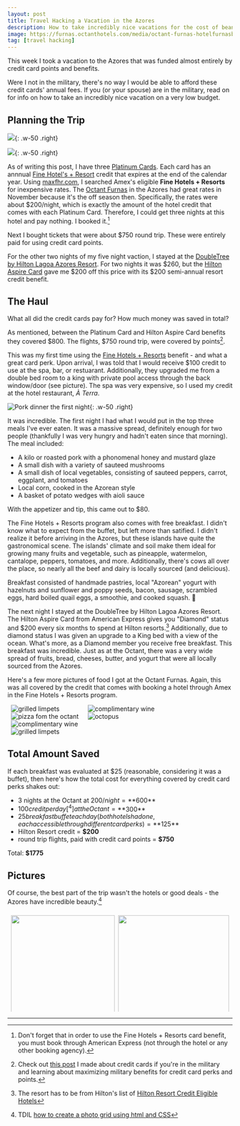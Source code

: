 ```yaml
---
layout: post
title: Travel Hacking a Vacation in the Azores
description: How to take incredibly nice vacations for the cost of beans.
image: https://furnas.octanthotels.com/media/octant-furnas-hotelfurnasboutiquehotel_drone_bysuperazores-2-min.jpg
tag: [travel hacking]
---
```


This week I took a vacation to the Azores that was funded almost entirely by credit card points and benefits.

Were I not in the military, there's no way I would be able to afford these credit cards' annual fees. If you (or your spouse) are in the military, read on for info on how to take an incredibly nice vacation on a very low budget.

## Planning the Trip

![](https://external-content.duckduckgo.com/iu/?u=https%3A%2F%2Ffurnas.octanthotels.com%2Fmedia%2Ffurnas-boutique-hotel-melhor-preco-garantido-room-room-109-2.jpg&f=1&nofb=1&ipt=55516ed16acede9bae5fd608ec8312aeb8da545a53fcb367236c40d5e65a40a1&ipo=images){: .w-50 .right}

![](https://external-content.duckduckgo.com/iu/?u=https%3A%2F%2Fwww.hilton.com%2Fim%2Fen%2FPDLLADI%2F21342169%2Fking-guest-room-bedroom-with-view-1.jpg%3Fimpolicy%3Dcrop%26cw%3D5000%26ch%3D2799%26gravity%3DNorthWest%26xposition%3D0%26yposition%3D266%26rw%3D768%26rh%3D430&f=1&nofb=1&ipt=6cd6b6676d85acea660f445650606159089f9e904e59211808943b66e68490c1&ipo=images){: .w-50 .right}

As of writing this post, I have three [Platinum Cards](https://tristanwhite.me/cards#american-express-platinum-card). Each card has an annnual [Fine Hotel's + Resort]() credit that expires at the end of the calendar year. Using [maxfhr.com](https://www.maxfhr.com/), I searched Amex's eligible **Fine Hotels + Resorts** for inexpensive rates. The [Octant Furnas](https://furnas.octanthotels.com/en/) in the Azores had great rates in November because it's the off season then. Specifically, the rates were about $200/night, which is exactly the amount of the hotel credit that comes with each Platinum Card. Therefore, I could get three nights at this hotel and pay nothing. I booked it.[^1]

Next I bought tickets that were about $750 round trip. These were entirely paid for using credit card points.

For the other two nights of my five night vaction, I stayed at the [DoubleTree by Hilton Lagoa Azores Resort](https://www.hilton.com/en/hotels/pdlladi-doubletree-lagoa-azores/gallery/). For two nights it was $260, but the [Hilton Aspire Card](https://tristanwhite.me/cards#hilton-honors-american-express-aspire-card) gave me $200 off this price with its $200 semi-annual resort credit benefit.

## The Haul

What all did the credit cards pay for? How much money was saved in total?

As mentioned, between the Platinum Card and Hilton Aspire Card benefits they covered $800. The flights, $750 round trip, were covered by points[^2].

This was my first time using the [Fine Hotels + Resorts](https://tristanwhite.me/posts/optimizing-amex-hotel-credit/) benefit - and what a great card perk. Upon arrival, I was told that I would receive $100 credit to use at the spa, bar, or restuarant. Additionally, they upgraded me from a double bed room to a king with private pool access through the back window/door (see picture). The spa was very expensive, so I used my credit at the hotel restaurant, *À Terra*.

![Pork dinner the first night](https://lh3.googleusercontent.com/pw/AP1GczNoUFfI4sk9U9iPl3FIMbOSLosjNwNjLSQHfyCVk5FwVKaVXwHoWMHjs7OUCQqhrCw6nmtvR2GIcbHe8elRDmTyzT2QV2p1Tcln6_LvmbhJxErofbxn=w2400){: .w-50 .right}


It was incredible. The first night I had what I would put in the top three meals I've ever eaten. It was a massive spread, definitely enough for two people (thankfully I was very hungry and hadn't eaten since that morning). The meal included:

- A kilo or roasted pork with a phonomenal honey and mustard glaze
- A small dish with a variety of sauteed mushrooms
- A small dish of local vegetables, consisting of sauteed peppers, carrot, eggplant, and tomatoes
- Local corn, cooked in the Azorean style
- A basket of potato wedges with aioli sauce

With the appetizer and tip, this came out to $80.

The Fine Hotels + Resorts program also comes with free breakfast. I didn't know what to expect from the buffet, but left more than satified. I didn't realize it before arriving in the Azores, but these islands have quite the gastronomical scene. The islands' climate and soil make them ideal for growing many fruits and vegetable, such as pineapple, watermelon, cantalope, peppers, tomatoes, and more. Additionally, there's cows all over the place, so nearly all the beef and dairy is locally sourced (and delicious).

Breakfast consisted of handmade pastries, local "Azorean" yogurt with hazelnuts and sunflower and poppy seeds, bacon, sausage, scrambled eggs, hard boiled quail eggs, a smoothie, and cooked squash. 🤌

The next night I stayed at the DoubleTree by Hilton Lagoa Azores Resort. The Hilton Aspire Card from American Express gives you "Diamond" status and $200 every six months to spend at Hilton resorts.[^3] Additionally, due to diamond status I was given an upgrade to a King bed with a view of the ocean. What's more, as a Diamond member you receive free breakfast. This breakfast was incredible. Just as at the Octant, there was a very wide spread of fruits, bread, cheeses, butter, and yogurt that were all locally sourced from the Azores.

Here's a few more pictures of food I got at the Octant Furnas. Again, this was all covered by the credit that comes with booking a hotel through Amex in the Fine Hotels + Resorts program.

<div class="row">
    <div class="columnThirds">
        <img src="https://lh3.googleusercontent.com/pw/AP1GczMj-9G1GjYLzGrGKFcWfjxwhfS5qv-oVUsf22UDzUkE4xHsSXR4oEKVQDOoQy2dQTBY4qRPtPZeND0pHomsYGohBpu9J9o1Prp73APfgU85XMKFkBqM=w2400" alt="grilled limpets">
        <img src="https://lh3.googleusercontent.com/pw/AP1GczMRRIcvz-r1KF0rlbRM_3dSW5J2nWdM_BuXGOdtiorZX7xbPhwQpzMtyBqumx8cPOgz5D14fmJLWAT5g5RwoyGCYBQC-Wz0nghGVdn56-vt0-9ifu4B=w2400" alt="pizza fom the octant">
    </div>
    <div class="columnThirds">
        <img src="https://lh3.googleusercontent.com/pw/AP1GczOsGbzj3w2q1x1wMqcPXdV-G8mxlUjiwwFoLW5ICVxhqhfv-V92Nal_iImzmK0OMoVYhtlFF-phHfO6EKjKyuyK3l-Pcu6nPonOoAF-EsNh6JLLusqK=w2400" alt="complimentary wine">
        <img src="https://lh3.googleusercontent.com/pw/AP1GczOotLdstR_XEyJx6Qx-XmGX_r_ULoQgzIcMKJQ4EboWP5YEuKIj4fmReNzHFGnajU4FVGTTik8TVWcQD3hCCeXBGQE3nRZX8qLqo5gKe12FszzKcbZk=w2400" alt="octopus">
    </div>
    <div class="columnThirds">
        <img src="https://lh3.googleusercontent.com/pw/AP1GczMIVUZzjcYMKlmSUchWzg9cRAZ7hJvzYRrJZZ0__PZ5nXp7VOYWC0XJ3IRNEIoquPtsEuFePyAirTHG-3DzNy_QT52f05FGgtRaemtZA2VEzykPw2nD=w2400" alt="complimentary wine">
        <img src="https://lh3.googleusercontent.com/pw/AP1GczNAzIc8HwXVn6V46VKYbSWY0wbsxYxmgiHQQ_T6gRqj_SdyaF8L5maJomtVwxtaarfOv-F7v3Koa3d0ucTODpr4Swj5ANXEuVCuFBqmYhIeu35POYlX=w2400" alt="grilled limpets">
    </div>
</div>

## Total Amount Saved

If each breakfast was evaluated at $25 (reasonable, considering it was a buffet), then here's how the total cost for everything covered by credit card perks shakes out:

- 3 nights at the Octant at $200/night = **$600**
- $100 credit per day[^4] at the Octant = **$300**
- $25 breakfast buffet each day (both hotels had one, each accessible through different card perks) = **$125**
- Hilton Resort credit = **$200**
- round trip flights, paid with credit card points = **$750**

Total: **$1775**

## Pictures

Of course, the best part of the trip wasn't the hotels or good deals - the Azores have incredible beauty.[^5]

<div class="row">
  <div class="column">
    <img width="2400" src="https://lh3.googleusercontent.com/pw/AP1GczN5zIiuuNbHWZxe6iA-nfLQMQbSezpa_Qv_2MX5NwqMhTsgepimm_XqnI4tHQtNV5aOSBzODY8qhoMG4PHuBxOeK6kMc7UaO9kcKZSs1pB-J4KVGZa4=w2400">
    <img src="https://lh3.googleusercontent.com/pw/AP1GczN4PgEw0SFlYq-hyJycRwRzSHAuMx52W5t7ChF9-QMHoCGF2lHlaA7hwELl7boGSZoKyCu--6ruJuJUYmqgMTuc5f2L1CxdTvkcYOiMzK3_kdEsPery=w2400">
    <img src="https://lh3.googleusercontent.com/pw/AP1GczMrmiUJ_PfYLJKHUZDl-JryouzZySyilnrEiJk3XTiARyj5s3xaGREZ8UPjbULf1pGAIh7tErFcw1TyaeEh7DZ7iORVFUoFUmQk20eNsd6EirFYeCV3=w2400">
    <img src="https://lh3.googleusercontent.com/pw/AP1GczNcHuhRpLxOIhW_3JxtboWLoi3lhYLpAJfMMHMUbQbwT2KehUWrb113QpCgARS89uhfNghOyt3jX3SFB-VpsULhujIaSowa1RxHskt4flCHTpKgiB21=w2400">
    <img src="https://lh3.googleusercontent.com/pw/AP1GczMcXxR05w4o8MF6ga9zXPCi4evVGyOMwEXRa30mCGetafgLva3jsCl2j4VPX4taR1InW5FbbKKI7-E04DX929G59wMKjrmJgbCI7Qzng1YGACdqYqzj=w2400">
    <img src="https://lh3.googleusercontent.com/pw/AP1GczNt4xU5K6Q9GMlW3BUm8_-wbKTh4y47egT9Chppn2esBv5X08JGr7QUNgqVKhgzj5-RxAStHGYp1e1CJB4DUZg5K2kHjOOoWn2-EDecHu8wHe1UNM-V=w2400">
    <img src="https://lh3.googleusercontent.com/pw/AP1GczPPLW10hXocRzDhazqc6NWmXClK_CsxJx3ijRt6iMjXEbE7sF-tLSXBGigZZlggXKODHW0-J5Rt09gs3X7PBmes8T_2Ujhdi9hKQ3miWqkzVadQaDJX=w2400">
  </div>
  <div class="column">
    <img src="https://lh3.googleusercontent.com/pw/AP1GczPgJv-LL4mAdatHbFQ_NskXrHnVyq_7yzgQsVh8V_QT-NnVomBpT59TS2uK3I8vKDA1_NayQR_jrbjPN8w8ey66hvmMpHrC2hY5qyvZicp-d0OvmEHl=w2400">
    <img src="https://lh3.googleusercontent.com/pw/AP1GczPio-WJmCUHLbNcP_ozFB2XqqdLpaiBq7mz1Co1WH7Aec-Ml2huaOoH8QRhpje0Ig66YtZYcjxhf5YJWmW9Bjj6_n01tfytCEcTKYF4RMws2gbyeHhl=w2400">
    <img src="https://lh3.googleusercontent.com/pw/AP1GczMJLc9G6oO1Sl4QwsmbEJ2H0S457IYLfj0CnbxBY5kvGT7OKZ1uOLdSkMY0IsCGBi4hDK_qDYsU2xifnCw3-XLNuIQi21T1BjM1925hxGIMuZDN5-i5=w2400">
    <img src="https://lh3.googleusercontent.com/pw/AP1GczP01NvnMzlmv1Z9xKExDbEQBAbIm6rvMmqpCSq60xrbP6-KpeOlHVGoc0lyyNq3j1d1IyJtsf-fkHNZVi9_Ac2BIlPJMXa9f2cNsuubeODl7YuiO96U=w2400">
    <img src="https://lh3.googleusercontent.com/pw/AP1GczN6JMeQH2Yq4fpFehPepkadHbpNXRsqw4v5sMw1_aHGbsUr4fIofDecQw_9o2_kWunIwVqgYX6gYkolkM4Crq8s5hW31RG7anI8fz8LUG9Tgr0y9mFt=w2400">
    <img src="https://lh3.googleusercontent.com/pw/AP1GczPi9hSWX6fqDJLqedHzsmKa_P3c4ajIMfZDGQ6sF0RVXGN10Lal2qnfSuDCVV6zLpWXltTzMr0Al13ocFgzai8Uqt9Da-4pkYtlE-ekHrl-5NHy7eLk=w2400">
    <img src="https://lh3.googleusercontent.com/pw/AP1GczOraRXoVAf-T6TvvedQK6QDVK8dDmEK1Vv_F_3bziDWx3fFGFHXlndf44pBFR804wUvhson6IRx716OWCYRFrmFbVgXTBTP5Xakro4PuW_sGE932c48=w2400">
    <img src="https://lh3.googleusercontent.com/pw/AP1GczMODLW5KQCqNzZiwCLklmZ4HHrnNTqJQu_E4RkgxcCg0O6iV8VXUv2mhtwH5Jm_IY8-Hhe1eDGr-qRl-fgIKVQ12unPY4R7E7CV501O5R8MBkXPBuVg=w2400">
  </div>
</div>

---

[^1]: Don't forget that in order to use the Fine Hotels + Resorts card benefit, you must book through American Express (not through the hotel or any other booking agency).
[^2]: Check out [this post](https://tristanwhite.me/cards) I made about credit cards if you're in the military and learning about maximizing military benefits for credit card perks and points.
[^3]: The resort has to be from Hilton's list of [Hilton Resort Credit Eligible Hotels](https://www.hilton.com/en/hilton-honors/resort-credit-eligible-hotels/)
[^4]: Getting $100 **per day** rather than **per stay** is only possible if you book non-consecutive nights. This is exactly what I did. I called Amex to ensure this was allowed, and they confirmed that as long as there were 24 hours between stays, as per the terms and conditions, then this was acceptable.
[^5]: TDIL [how to create a photo grid using html and CSS](https://www.w3schools.com/howto/howto_css_image_grid_responsive.asp)


<style>
    .row {
    display: flex;
    flex-wrap: wrap;
    padding: 0 4px;
    }

    /* Create two equal columns that sits next to each other */
    .column {
    flex: 50%;
    max-width: 50%;
    padding: 0 4px;
    }

    /* Create three equal columns that sits next to each other */
    .columnThirds {
    flex: 33%;
    max-width: 33%;
    padding: 0 4px;
    }

    .column img {
    margin-top: 8px;
    vertical-align: middle;
    width: 100%;
    }
</style>